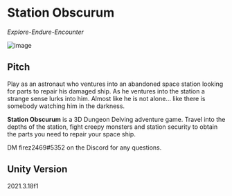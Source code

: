 # Station Obscurum
*Explore-Endure-Encounter*

![image](https://cdn.discordapp.com/attachments/1015823876451749889/1072336998947356722/spacestation.png)

## Pitch
Play as an astronaut who ventures into an abandoned space station looking for parts to repair his damaged ship. As he ventures into the station a strange sense lurks into him. Almost like he is not alone... like there is somebody watching him in the darkness.

**Station Obscurum** is a 3D Dungeon Delving adventure game. Travel into the depths of the station, fight creepy monsters and station security to obtain the parts you need to repair your space ship.

DM firez2469#5352 on the Discord for any questions.

## Unity Version
2021.3.18f1



